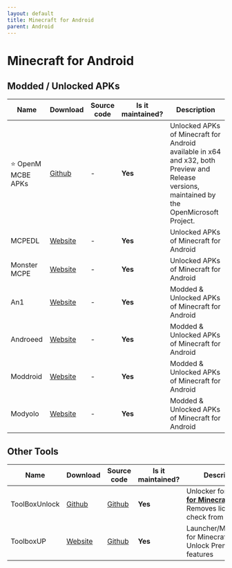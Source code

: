 ```yaml
---
layout: default
title: Minecraft for Android
parent: Android
---
```


# Minecraft for Android

## Modded / Unlocked APKs

| Name | Download | Source code | Is it maintained? | Description
| ------ | ------ | ------ | ------ | ------
| ⭐ OpenM MCBE APKs | [Github](https://github.com/OpenMicrosoft-Project/mcbe-apks/releases/) | \- | **Yes** | Unlocked APKs of Minecraft for Android available in x64 and x32, both Preview and Release versions, maintained by the OpenMicrosoft Project.
| MCPEDL | [Website](https://mcpedl.org/downloading/) | \- | **Yes** | Unlocked APKs of Minecraft for Android
| Monster MCPE | [Website](https://monster-mcpe.com/download-minecraft-pe/) | \- | **Yes** | Unlocked APKs of Minecraft for Android
| An1 | [Website](https://an1.com/7190-minecraft-mod.html) | \- | **Yes** | Modded & Unlocked APKs of Minecraft for Android
| Androeed | [Website](https://androeed.ru/files/minecraft-pocket-edition1.html) | \- | **Yes** | Modded & Unlocked APKs of Minecraft for Android
| Moddroid | [Website](https://moddroid.com/games/arcade/minecraft/) | \- | **Yes** | Modded & Unlocked APKs of Minecraft for Android
| Modyolo | [Website](https://modyolo.com/minecraft.html) | \- | **Yes** | Modded & Unlocked APKs of Minecraft for Android

## Other Tools

Name | Download | Source code | Is it maintained? | Description
------ | ------ | ------ | ------| ------
ToolBoxUnlock | [Github](https://github.com/Xposed-Modules-Repo/com.luckyzyx.toolboxunlock/releases) | [Github](https://github.com/Xposed-Modules-Repo/com.luckyzyx.toolboxunlock) | **Yes** | Unlocker for [**Toolbox for Minecraft: PE**](https://play.google.com/store/apps/details?id=io.mrarm.mctoolbox&hl=en_US) & Removes license check from Minecraft
ToolboxUP | [Website](https://toolboxup.pages.dev/) | [Github](https://github.com/BeestoXd/Toolbox-UP/releases) | **Yes** | Launcher/Modification for Minecraft: PE & Unlock Premium features